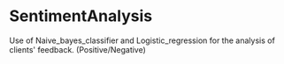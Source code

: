 # SentimentAnalysis
Use of Naive_bayes_classifier and Logistic_regression for the analysis of clients' feedback. (Positive/Negative)
